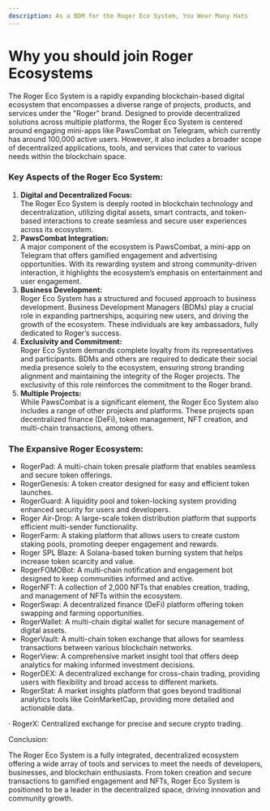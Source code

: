 ```yaml
---
description: As a BDM for the Roger Eco System, You Wear Many Hats
---
```


# Why you should join Roger Ecosystems

The Roger Eco System is a rapidly expanding blockchain-based digital ecosystem that encompasses a diverse range of projects, products, and services under the "Roger" brand. Designed to provide decentralized solutions across multiple platforms, the Roger Eco System is centered around engaging mini-apps like PawsCombat on Telegram, which currently has around 100,000 active users. However, it also includes a broader scope of decentralized applications, tools, and services that cater to various needs within the blockchain space.

### Key Aspects of the Roger Eco System:

1. **Digital and Decentralized Focus:**\
   The Roger Eco System is deeply rooted in blockchain technology and decentralization, utilizing digital assets, smart contracts, and token-based interactions to create seamless and secure user experiences across its ecosystem.
2. **PawsCombat Integration:**\
   A major component of the ecosystem is PawsCombat, a mini-app on Telegram that offers gamified engagement and advertising opportunities. With its rewarding system and strong community-driven interaction, it highlights the ecosystem’s emphasis on entertainment and user engagement.
3. **Business Development:**\
   Roger Eco System has a structured and focused approach to business development. Business Development Managers (BDMs) play a crucial role in expanding partnerships, acquiring new users, and driving the growth of the ecosystem. These individuals are key ambassadors, fully dedicated to Roger’s success.
4. **Exclusivity and Commitment:**\
   Roger Eco System demands complete loyalty from its representatives and participants. BDMs and others are required to dedicate their social media presence solely to the ecosystem, ensuring strong branding alignment and maintaining the integrity of the Roger projects. The exclusivity of this role reinforces the commitment to the Roger brand.
5. **Multiple Projects:**\
   While PawsCombat is a significant element, the Roger Eco System also includes a range of other projects and platforms. These projects span decentralized finance (DeFi), token management, NFT creation, and multi-chain transactions, among others.

### The Expansive Roger Ecosystem:

* RogerPad: A multi-chain token presale platform that enables seamless and secure token offerings.
* RogerGenesis: A token creator designed for easy and efficient token launches.
* RogerGuard: A liquidity pool and token-locking system providing enhanced security for users and developers.
* Roger Air-Drop: A large-scale token distribution platform that supports efficient multi-sender functionality.
* RogerFarm: A staking platform that allows users to create custom staking pools, promoting deeper engagement and rewards.
* Roger SPL Blaze: A Solana-based token burning system that helps increase token scarcity and value.
* RogerFOMOBot: A multi-chain notification and engagement bot designed to keep communities informed and active.
* RogerNFT: A collection of 2,000 NFTs that enables creation, trading, and management of NFTs within the ecosystem.
* RogerSwap: A decentralized finance (DeFi) platform offering token swapping and farming opportunities.
* RogerWallet: A multi-chain digital wallet for secure management of digital assets.
* RogerVault: A multi-chain token exchange that allows for seamless transactions between various blockchain networks.
* RogerView: A comprehensive market insight tool that offers deep analytics for making informed investment decisions.
* RogerDEX: A decentralized exchange for cross-chain trading, providing users with flexibility and broad access to different markets.
* RogerStat: A market insights platform that goes beyond traditional analytics tools like CoinMarketCap, providing more detailed and actionable data.

·       RogerX: Centralized exchange for precise and secure crypto trading.

&#x20;

Conclusion:

The Roger Eco System is a fully integrated, decentralized ecosystem offering a wide array of tools and services to meet the needs of developers, businesses, and blockchain enthusiasts. From token creation and secure transactions to gamified engagement and NFTs, Roger Eco System is positioned to be a leader in the decentralized space, driving innovation and community growth.
